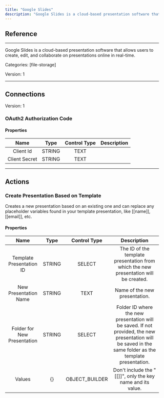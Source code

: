 ```yaml
---
title: "Google Slides"
description: "Google Slides is a cloud-based presentation software that allows users to create, edit, and collaborate on presentations online in real-time."
---
```

## Reference
<hr />

Google Slides is a cloud-based presentation software that allows users to create, edit, and collaborate on presentations online in real-time.


Categories: [file-storage]


Version: 1

<hr />



## Connections

Version: 1


### OAuth2 Authorization Code

#### Properties

|      Name      |     Type     |     Control Type     |     Description     |
|:--------------:|:------------:|:--------------------:|:-------------------:|
| Client Id | STRING | TEXT  |  |
| Client Secret | STRING | TEXT  |  |





<hr />





## Actions


### Create Presentation Based on Template
Creates a new presentation based on an existing one and can replace any placeholder variables found in your template presentation, like [[name]], [[email]], etc.

#### Properties

|      Name      |     Type     |     Control Type     |     Description     |
|:--------------:|:------------:|:--------------------:|:-------------------:|
| Template Presentation ID | STRING | SELECT  |  The ID of the template presentation from which the new presentation will be created.  |
| New Presentation Name | STRING | TEXT  |  Name of the new presentation.  |
| Folder for New Presentation | STRING | SELECT  |  Folder ID where the new presentation will be saved. If not provided, the new presentation will be saved in the same folder as the template presentation.  |
| Values | {} | OBJECT_BUILDER  |  Don't include the "[[]]", only the key name and its value.  |




